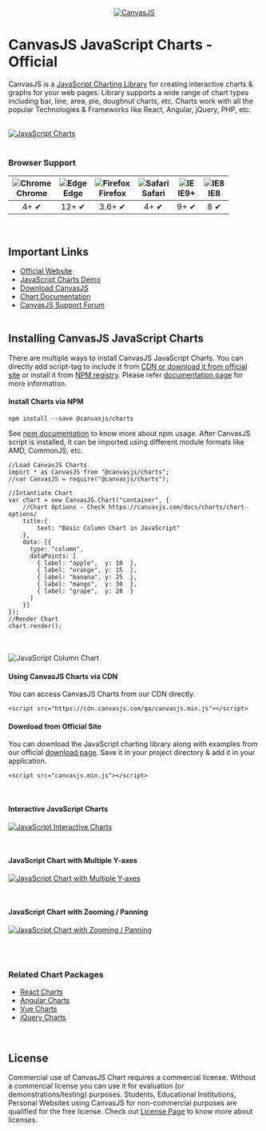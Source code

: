 ﻿<div align="center">
	<a href="https://www.npmjs.com/~canvasjs" target="_blank">
		<img src="https://canvasjs.com/wp-content/uploads/images/logo/canvasjs-logo-240x100.png" alt="CanvasJS"/>
	</a>
</div>

# CanvasJS JavaScript Charts - Official
CanvasJS is a [JavaScript Charting Library](https://canvasjs.com/javascript-charts/) for creating interactive charts & graphs for your web pages. Library supports a wide range of chart types including bar, line, area, pie, doughnut charts, etc. Charts work with all the popular Technologies & Frameworks like React, Angular, jQuery, PHP, etc.
<br/><br/>

<a href="https://canvasjs.com/javascript-charts/"><img src="https://canvasjs.com/wp-content/uploads/images/npm/javascript-chart-types.jpg" alt="JavaScript Charts"></a>
<br/><br/>

### Browser Support

| ![Chrome](https://canvasjs.com/wp-content/uploads/images/browser-icons/chrome.png)<br/>Chrome | ![Edge](https://canvasjs.com/wp-content/uploads/images/browser-icons/edge.png)<br/>Edge | ![Firefox](https://canvasjs.com/wp-content/uploads/images/browser-icons/firefox.png)<br/>Firefox | ![Safari](https://canvasjs.com/wp-content/uploads/images/browser-icons/safari.png)<br/>Safari | ![IE](https://canvasjs.com/wp-content/uploads/images/browser-icons/ie9-11.png)<br/>IE9+ |  ![IE8](https://canvasjs.com/wp-content/uploads/images/browser-icons/ie8.png)<br/>IE8 |
|:------:|:-------:|:------:|:-----:|:----:|:----:|
| 4+ ✔ | 12+ ✔ | 3.6+ ✔ | 4+ ✔ | 9+ ✔ | 8 ✔ |

<br/>

## Important Links
- [Official Website](https://canvasjs.com/)
- [JavaScript Charts Demo](https://canvasjs.com/javascript-charts/)
- [Download CanvasJS](https://canvasjs.com/download-html5-charting-graphing-library/)
- [Chart Documentation](https://canvasjs.com/docs/charts/basics-of-creating-html5-chart/)
- [CanvasJS Support Forum](https://canvasjs.com/forums/)
<br/><br/>

## Installing CanvasJS JavaScript Charts
There are multiple ways to install CanvasJS JavaScript Charts. You can directly add script-tag to include it from [CDN or download it from official site](https://canvasjs.com/download-html5-charting-graphing-library/) or install it from [NPM registry](https://npmjs.org/package/@canvasjs/charts). Please refer [documentation page](https://canvasjs.com/docs/charts/intro/installation/) for more information.


#### Install Charts via NPM
```
npm install --save @canvasjs/charts
```
See [npm documentation](https://docs.npmjs.com/) to know more about npm usage.
After CanvasJS script is installed, it can be imported using different module formats like AMD, CommonJS, etc.
```
//Load CanvasJS Charts
import * as CanvasJS from "@canvasjs/charts";
//var CanvasJS = require("@canvasjs/charts");

//Intantiate Chart
var chart = new CanvasJS.Chart("container", {
    //Chart Options - Check https://canvasjs.com/docs/charts/chart-options/
	title:{
		text: "Basic Column Chart in JavaScript"              
	},
	data: [{
	  type: "column",
	  dataPoints: [
		{ label: "apple",  y: 10  },
		{ label: "orange", y: 15  },
		{ label: "banana", y: 25  },
		{ label: "mango",  y: 30  },
		{ label: "grape",  y: 28  }
	  ]
	}]
});
//Render Chart
chart.render();
```
<br/><br/>
<img src="https://canvasjs.com/wp-content/uploads/images/npm/javascript-column-chart.jpg" alt="JavaScript Column Chart">

#### Using CanvasJS Charts via CDN
You can access CanvasJS Charts from our CDN  directly.
```
<script src="https://cdn.canvasjs.com/ga/canvasjs.min.js"></script>
```


#### Download from Official Site
You can download the JavaScript charting library along with examples from our official [download page](https://canvasjs.com/download-html5-charting-graphing-library/). Save it in your project directory & add it in your application.
```
<script src="canvasjs.min.js"></script>
```

<br/>

#### Interactive JavaScript Charts
<a href="https://canvasjs.com/javascript-charts/column-line-area-chart/"><img src="https://canvasjs.com/wp-content/uploads/images/npm/chart-interactivity.gif" alt="JavaScript Interactive Charts"></a>

<br/>

#### JavaScript Chart with Multiple Y-axes
<a href="https://canvasjs.com/javascript-charts/multiple-axis-column-chart/"><img src="https://canvasjs.com/wp-content/uploads/images/npm/mulitple-y-axes.gif" alt="JavaScript Chart with Multiple Y-axes"></a>

<br/>

#### JavaScript Chart with Zooming / Panning
<a href="https://canvasjs.com/javascript-charts/chart-zoom-pan/"><img src="https://canvasjs.com/wp-content/uploads/images/npm/chart-with-zooming.gif" alt="JavaScript Chart with Zooming / Panning"></a>

<br/><br/>

### Related Chart Packages
* [React Charts](https://www.npmjs.com/package/@canvasjs/react-charts)
* [Angular Charts](https://www.npmjs.com/package/@canvasjs/angular-charts)
* [Vue Charts](https://www.npmjs.com/package/@canvasjs/vue-charts)
* [jQuery Charts](https://www.npmjs.com/package/@canvasjs/jquery-charts)

<br/>

## License
Commercial use of CanvasJS Chart requires a commercial license. Without a commercial license you can use it for evaluation (or demonstrations/testing) purposes. Students, Educational Institutions, Personal Websites using CanvasJS for non-commercial purposes are qualified for the free license. Check out [License Page](https://canvasjs.com/license/) to know more about licenses.